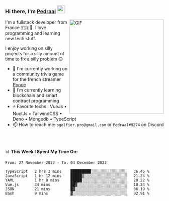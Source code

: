 ### Hi there, I'm <a href="https://pedraal.dev" target="_blank">Pedraal</a> <img src="https://media.giphy.com/media/hvRJCLFzcasrR4ia7z/giphy.gif" width="25px">
<img align="right" alt="GIF" src="https://pedraal.dev/avatar.png" width="300" height="300" />

I'm a fullstack developer from France 🇫🇷 🥖 &nbsp;I love programming and learning new
tech stuff.

I enjoy working on silly projects for a silly amount of time to fix a silly problem 🙃

- 🔭  I'm currently working on a community trivia game for the french streamer <a href="https://twitch.tv/ponce" target="_blank">Ponce</a>
- 🌱 I’m currently learning blockchain and smart contract programming
- ⚡ Favorite techs : VueJs &bull; NuxtJs &bull; TailwindCSS &bull; Deno &bull; Mongodb &bull; TypeScript
- 📫 How to reach me: `pgolfier.pro@gmail.com` or `Pedraal#9274` on Discord

<br>
<br>

📊 **This Week I Spent My Time On:**
<!--START_SECTION:waka-->

```text
From: 27 November 2022 - To: 04 December 2022

TypeScript   2 hrs 3 mins    █████████░░░░░░░░░░░░░░░░   36.45 %
JavaScript   1 hr 12 mins    █████▒░░░░░░░░░░░░░░░░░░░   21.24 %
YAML         1 hr 8 mins     █████░░░░░░░░░░░░░░░░░░░░   20.22 %
Vue.js       34 mins         ██▓░░░░░░░░░░░░░░░░░░░░░░   10.24 %
JSON         21 mins         █▓░░░░░░░░░░░░░░░░░░░░░░░   06.19 %
Bash         9 mins          ▓░░░░░░░░░░░░░░░░░░░░░░░░   02.91 %
```

<!--END_SECTION:waka-->
